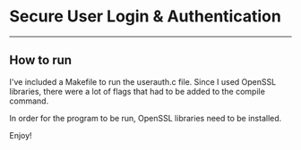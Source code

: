 # Secure User Login & Authentication

---
## How to run

I've included a Makefile to run the userauth.c file. Since I used OpenSSL libraries, there were a lot of flags that had to be added to the compile command.

In order for the program to be run, OpenSSL libraries need to be installed.

Enjoy!